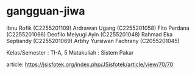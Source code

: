 # gangguan-jiwa

Ibnu Rofik (C2255201109)
Ardrawan Ugang (C2255201058)
Fito Perdana (C2255201066)
Deofilo Meiyugi Ayin (C2255201048)
Rahmad Eka Septiandy (C2255201069)
Arbhy Yursiwan Fachrany (C2055201045)

Kelas/Semester	: TI-A, 5
Matakuliah	: Sistem Pakar

article: https://jsisfotek.org/index.php/JSisfotek/article/view/70/70
